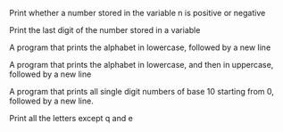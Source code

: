Print whether a number stored in the variable n is positive or negative

Print the last digit of the number stored in a variable 

A program that prints the alphabet in lowercase, followed by a new line

A program that prints the alphabet in lowercase, and then in uppercase, followed by a new line

A program that prints all single digit numbers of base 10 starting from 0, followed by a new line.

Print all the letters except q and e 
